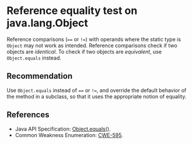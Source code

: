 # Reference equality test on java.lang.Object
Reference comparisons (`==` or `!=`) with operands where the static type is `Object` may not work as intended. Reference comparisons check if two objects are *identical*. To check if two objects are *equivalent*, use `Object.equals` instead.


## Recommendation
Use `Object.equals` instead of `==` or `!=`, and override the default behavior of the method in a subclass, so that it uses the appropriate notion of equality.


## References
* Java API Specification: [Object.equals()](https://docs.oracle.com/en/java/javase/11/docs/api/java.base/java/lang/Object.html#equals(java.lang.Object)).
* Common Weakness Enumeration: [CWE-595](https://cwe.mitre.org/data/definitions/595.html).
